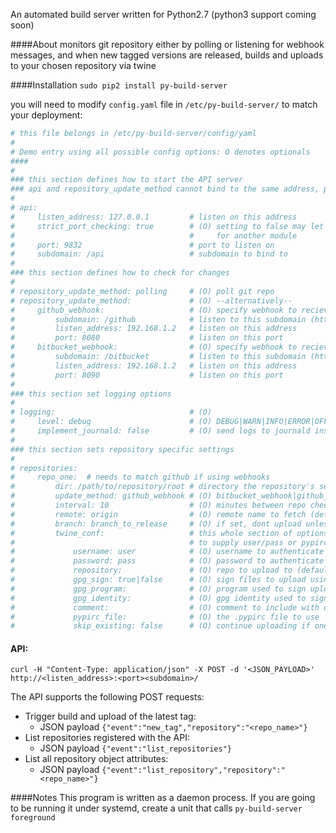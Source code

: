 An automated build server written for Python2.7 (python3 support coming soon)

####About
monitors git repository either by polling or listening for webhook messages, and when new tagged versions are released, builds and uploads to your chosen repository via twine

####Installation
`sudo pip2 install py-build-server`

you will need to modify `config.yaml` file in `/etc/py-build-server/` to match your deployment:

```yaml
# this file belongs in /etc/py-build-server/config/yaml
#
# Demo entry using all possible config options: O denotes optionals
####
#
### this section defines how to start the API server
### api and repository_update_method cannot bind to the same address, port and subdomain
#
# api:
#     listen_address: 127.0.0.1         # listen on this address
#     strict_port_checking: true        # (O) setting to false may let the api accept requests intended
#                                       #     for another module
#     port: 9832                        # port to listen on
#     subdomain: /api                   # subdomain to bind to
#
### this section defines how to check for changes
#
# repository_update_method: polling     # (O) poll git repo
# repository_update_method:             # (O) --alternatively--
#     github_webhook:                   # (O) specify webhook to recieve notifications from github
#         subdomain: /github            # listen to this subdomain (http://<your_url/)
#         listen_address: 192.168.1.2   # listen on this address
#         port: 8080                    # listen on this port
#     bitbucket_webhook:                # (O) specify webhook to recieve notifications from github
#         subdomain: /bitbucket         # listen to this subdomain (http://<your_url/)
#         listen_address: 192.168.1.2   # listen on this address
#         port: 8090                    # listen on this port
#
### this section set logging options
#
# logging:                              # (O)
#     level: debug                      # (O) DEBUG|WARN|INFO|ERROR|OFF (case doesnt matter)
#     implement_journald: false         # (O) send logs to journald instead
#
### this section sets repository specific settings
#
# repositories:
#     repo_one:  # needs to match github if using webhooks
#         dir: /path/to/repository/root # directory the repository's setup.py file is located
#         update_method: github_webhook # (O) bitbucket_webhook|github_webhook|polling (default: polling)
#         interval: 10                  # (O) minutes between repo checks (only needed if polling)
#         remote: origin                # (O) remote name to fetch (default: origin)
#         branch: branch_to_release     # (O) if set, dont upload unless on this branch
#         twine_conf:                   # this whole section of options are optional, but you will need
#                                       # to supply user/pass or pypirc file
#             username: user            # (O) username to authenticate to repository as
#             password: pass            # (O) password to authenticate to repository with
#             repository:               # (O) repo to upload to (default: pypi)
#             gpg_sign: true|false      # (O) sign files to upload using gpg
#             gpg_program:              # (O) program used to sign uploads(default: gpg)
#             gpg_identity:             # (O) gpg identity used to sign files
#             comment:                  # (O) comment to include with distribution file
#             pypirc_file:              # (O) the .pypirc file to use
#             skip_existing: false      # (O) continue uploading if one already exists
```
#### API:
`curl -H "Content-Type: application/json" -X POST -d '<JSON_PAYLOAD>' http://<listen_address>:<port><subdomain>/`

The API supports the following POST requests:
- Trigger build and upload of the latest tag:
  - JSON payload `{"event":"new_tag","repository":"<repo_name>"}` 
- List repositories registered with the API:
  - JSON payload `{"event":"list_repositories"}`
- List all repository object attributes:
  - JSON payload `{"event":"list_repository","repository":"<repo_name>"}`
  
####Notes
This program is written as a daemon process.
If you are going to be running it under systemd, create a unit that calls `py-build-server foreground`

